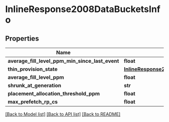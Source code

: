 # InlineResponse2008DataBucketsInfo

## Properties
Name | Type | Description | Notes
------------ | ------------- | ------------- | -------------
**average_fill_level_ppm_min_since_last_event** | **float** |  | [optional] 
**thin_provision_state** | [**InlineResponse2008DataBucketsInfoThinProvisionState**](InlineResponse2008DataBucketsInfoThinProvisionState.md) |  | [optional] 
**average_fill_level_ppm** | **float** |  | [optional] 
**shrunk_at_generation** | **str** |  | [optional] 
**placement_allocation_threshold_ppm** | **float** |  | [optional] 
**max_prefetch_rp_cs** | **float** |  | [optional] 

[[Back to Model list]](../README.md#documentation-for-models) [[Back to API list]](../README.md#documentation-for-api-endpoints) [[Back to README]](../README.md)

